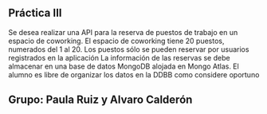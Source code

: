 ## Práctica III
Se desea realizar una API para la reserva de puestos de trabajo en un espacio de
coworking. El espacio de coworking tiene 20 puestos, numerados del 1 al 20. Los puestos
sólo se pueden reservar por usuarios registrados en la aplicación
La información de las reservas se debe almacenar en una base de datos MongoDB alojada
en Mongo Atlas.
El alumno es libre de organizar los datos en la DDBB como considere oportuno

## Grupo: Paula Ruiz y Alvaro Calderón
